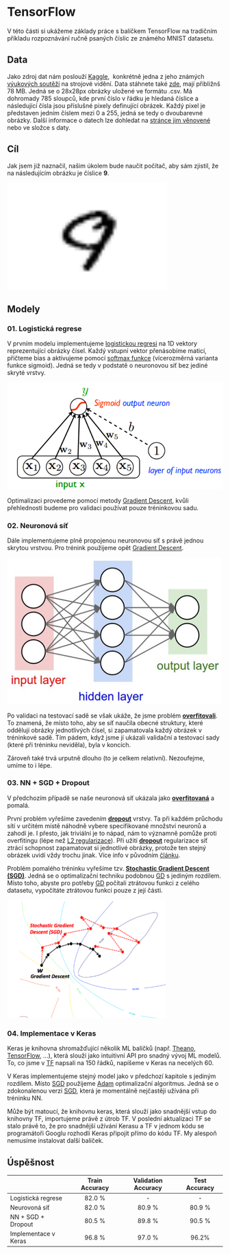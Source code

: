 # TensorFlow
V této části si ukážeme základy práce s balíčkem TensorFlow na tradičním příkladu rozpoznávání ručně psaných číslic ze známého MNIST datasetu.

## Data
Jako zdroj dat nám poslouží [Kaggle](https://www.kaggle.com),  konkrétně jedna z jeho známých [výukových soutěží](https://www.kaggle.com/c/digit-recognizer) na strojové vidění. Data stáhnete také [zde](https://www.kaggle.com/c/digit-recognizer/download/train.csv), mají přibližnš 78 MB. Jedná se o 28x28px obrázky uložené ve formátu .csv. Má dohromady 785 sloupců, kde první číslo v řádku je hledaná číslice a následující čísla jsou příslušné pixely definující obrázek. Každý pixel je představen jedním číslem mezi 0 a 255, jedná se tedy o dvoubarevné obrázky. Další informace o datech lze dohledat na  [stránce jim věnovené](https://www.kaggle.com/c/digit-recognizer/data) nebo ve složce s daty.

## Cíl
Jak jsem již naznačil, našim úkolem bude naučit počítač, aby sám zjistil, že na následujícím obrázku je číslice **9**.

 <img src=./images/nine.png alt="Obrázek čísla 9" style="height: 250px;\"/> 
 <!-- ![nine](./images/nine.png "Obrázek čísla 9")  -->

## Modely
### 01. Logistická regrese
V prvním modelu implementujeme [logistickou regresi](https://en.wikipedia.org/wiki/Logistic_regression) na 1D vektory reprezentující obrázky čísel. Každý vstupní vektor přenásobíme maticí, přičteme bias a aktivujeme pomocí [softmax funkce](https://en.wikipedia.org/wiki/Softmax_function) (vícerozměrná varianta funkce sigmoid). Jedná se tedy v podstatě o neuronovou síť bez jediné skryté vrstvy.

![graf logisticke regrese](./images/graph.png "NN bez skrytých vrstev")

Optimalizaci provedeme pomocí metody [Gradient Descent](https://en.wikipedia.org/wiki/Gradient_descent), kvůli přehlednosti budeme pro validaci používat pouze tréninkovou sadu.

### 02. Neuronová síť
Dále implementujeme plně propojenou neuronovou síť s právě jednou skrytou vrstvou. Pro trénink použijeme opět [Gradient Descent](https://en.wikipedia.org/wiki/Gradient_descent). 

 <img src=./images/NN.jpeg alt="Obrázek čísla 9" style="width: 500px;\"/> 


Po validaci na testovací sadě se však ukáže, že jsme problém [**overfitovali**](https://en.wikipedia.org/wiki/Overfitting). To znamená, že místo toho, aby se síť naučila obecné struktury, které oddělují obrázky jednotlivých čísel, si zapamatovala každý obrázek v tréninkové sadě. Tím pádem, když jsme jí ukázali validační a testovací sady (které při tréninku neviděla), byla v koncích.

 Zároveň také trvá urputně dlouho (to je celkem relativní). Nezoufejme, umíme to i lépe.

### 03. NN + SGD + Dropout
V předchozím případě se naše neuronová síť ukázala jako [**overfitovaná**](https://en.wikipedia.org/wiki/Overfitting) a pomalá.

První problém vyřešíme zavedením [**dropout**](https://en.wikipedia.org/wiki/Dropout_(neural_networks)) vrstvy. Ta při každém průchodu sítí v určitém místě náhodně vybere specifikované množství neuronů a zahodí je. I přesto, jak triviální je to nápad, nám to významně pomůže proti overfitingu (lépe než [L2 regularizace](https://en.wikipedia.org/wiki/Regularization_(mathematics))). Při užití [**dropout**](https://en.wikipedia.org/wiki/Dropout_(neural_networks)) regularizace síť ztrácí schopnost zapamatovat si jednotlivé obrázky, protože ten stejný obrázek uvidí vždy trochu jinak. Více info v původním [článku](https://www.cs.toronto.edu/~hinton/absps/JMLRdropout.pdf).

Problém pomalého tréninku vyřešíme tzv. [**Stochastic Gradient Descent (SGD)**](https://en.wikipedia.org/wiki/Stochastic_gradient_descent). Jedná se o optimalizační techniku podobnou [GD](https://en.wikipedia.org/wiki/Gradient_descent) s jediným rozdílem. Místo toho, abyste pro potřeby [GD](https://en.wikipedia.org/wiki/Gradient_descent) počítali ztrátovou funkci z celého datasetu, vypočítáte ztrátovou funkci pouze z její části.

<img src=./images/gd_vs_sgd.png alt="Obrázek čísla 9" style="height: 275px;\"/> 


### 04. Implementace v Keras
Keras je knihovna shromažďující několik ML balíčků (např. [Theano](http://deeplearning.net/software/theano/), [TensorFlow](https://www.tensorflow.org/), ...), která slouží jako intuitivní API pro snadný vývoj ML modelů. To, co jsme v [TF](https://www.tensorflow.org/) napsali na 150 řádků, napíšeme v Keras na necelých 60.

V Keras implementujeme stejný model jako v předchozí kapitole s jediným rozdílem. Místo [SGD](https://en.wikipedia.org/wiki/Stochastic_gradient_descent) použijeme [Adam](https://arxiv.org/pdf/1412.6980.pdf) optimalizační algoritmus. Jedná se o zdokonalenou verzi [SGD](https://en.wikipedia.org/wiki/Stochastic_gradient_descent), která je momentálně nejčastěji užívána při tréninku NN.

Může být matoucí, že knihovnu keras, která slouží jako snadnější vstup do knihovny TF, importujeme právě z útrob TF. V poslední aktualizaci TF se stalo právě to, že pro snadnější užívání Kerasu a TF v jednom kódu se programátoři Googlu rozhodli Keras připojit přímo do kódu TF. My alespoň nemusíme instalovat další balíček.

## Úspěšnost
|                      | Train Accuracy | Validation Accuracy | Test Accuracy |
|----------------------|:--------------:|:-------------------:|:-------------:|
| Logistická regrese   |         82.0 % |          -          |       -       |
| Neurovoná síť        |         82.0 % |              80.9 % |        80.9 % |
| NN + SGD + Dropout   |         80.5 % |              89.8 % |        90.5 % |
| Implementace v Keras |         96.8 % |              97.0 % |        96.2%  |

